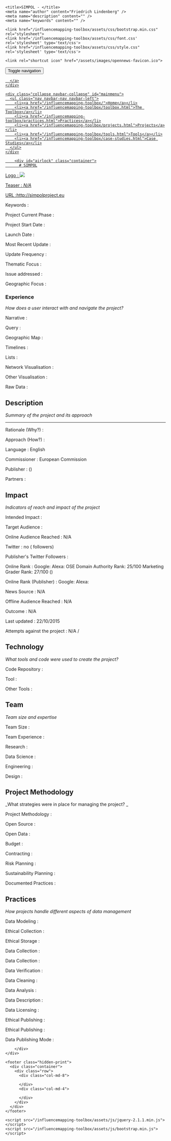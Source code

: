 <!DOCTYPE html>
<html>
  <head>
    <meta charset="utf-8">
    <meta http-equiv="X-UA-Compatible" content="IE=edge,chrome=1">
    <meta name="viewport" content="width=device-width, initial-scale=1.0">

    <title>SIMPOL - </title>
    <meta name="author" content="Friedrich Lindenberg" />
    <meta name="description" content="" />
    <meta name="keywords" content="" />

    <link href="/influencemapping-toolbox/assets/css/bootstrap.min.css" rel="stylesheet">
    <link href='/influencemapping-toolbox/assets/css/font.css' rel='stylesheet' type='text/css'>
    <link href="/influencemapping-toolbox/assets/css/style.css" rel='stylesheet' type='text/css'>

    <link rel="shortcut icon" href="/assets/images/opennews-favicon.ico">
  </head>
  <body>
    <div id="page">
      <nav class="navbar navbar-default navbar-static-top" role="navigation">
  <div class="container">
    <div class="navbar-header">
      <button type="button" class="navbar-toggle" data-toggle="collapse"
        data-target="#mainmenu">
        <span class="sr-only">Toggle navigation</span>
        <span class="icon-bar"></span>
        <span class="icon-bar"></span>
        <span class="icon-bar"></span>
      </button>
      <a class="navbar-brand" href="/">
        
      </a>
    </div>

    <div class="collapse navbar-collapse" id="mainmenu">
      <ul class="nav navbar-nav navbar-left">
        <li><a href="/influencemapping-toolbox/">Home</a></li>
        <li><a href="/influencemapping-toolbox/toolbox.html">The Toolbox</a></li>
        <li><a href="/influencemapping-toolbox/practices.html">Practices</a></li>
        <li><a href="/influencemapping-toolbox/projects.html">Projects</a></li>
        <li><a href="/influencemapping-toolbox/tools.html">Tools</a></li>
        <li><a href="/influencemapping-toolbox/case-studies.html">Case Studies</a></li>
      </ul>
    </div>
  </div>
</nav>

        <div id="airlock" class="container">
          # SIMPOL

Logo
: ![](N/A)

Teaser
: _N/A_

URL
:http://simpolproject.eu


Keywords
: 



Project Current Phase
: 

	

Project Start Date
: 



Launch Date
: 



Most Recent Update
: 



Update Frequency
: 



Thematic Focus
: 



Issue addressed
: 



Geographic Focus
: 


### Experience

_How does a user interact with and navigate the project?_

Narrative
:  

Query
: 

Geographic Map
:  

Timelines
:  

Lists
:  

Network Visualisation
:  

Other Visualisation
:   

Raw Data 
:

## Description

_Summary of the project and its approach_

____


Rationale (Why?)
: 



Approach (How?)
: 



Language
: English



Commissioner
: European Commission



Publisher
:  ()



Partners
: 


## Impact

_Indicators of reach and impact of the project_

Intended Impact
: 



Target Audience
: 



Online Audience Reached
: N/A



Twitter
: no ( followers)



Publisher's Twitter Followers
: 



Online Rank
:  Google:    Alexa:   OSE Domain Authority Rank: 25/100 Marketing Grader Rank: 27/100 ()


Online Rank (Publisher)
:  Google:   Alexa: 



News Source
: N/A



Offline Audience Reached
: N/A



Outcome
: N/A



Last updated
: 22/10/2015


Attempts against the project
: N/A  / 


## Technology

_What tools and code were used to create the project?_

Code Repository
: []()



Tool
: 



Other Tools
: 


## Team

_Team size and expertise_

Team Size
: 



Team Experience
:  

Research
:  

Data Science
:  

Engineering
:  

Design
: 


## Project Methodology

_What strategies were in place for managing the project? _

Project Methodology
: 



Open Source
: 



Open Data
: 



Budget
: 



Contracting
: 



Risk Planning
: 



Sustainability Planning
: 


Documented Practices
: []() []() []()


## Practices

_How projects handle different aspects of data management_

Data Modeling
: 



Ethical Collection
: 



Ethical Storage
: 



Data Collection
: 



Data Collection
: 



Data Verification
: 



Data Cleaning
: 



Data Analysis
: 



Data Description
: 



Data Licensing
: 



Ethical Publishing
: 



Ethical Publishing
: 



Data Publishing Mode
: 

        </div>
    </div>

    <footer class="hidden-print">
      <div class="container">
        <div class="row">
          <div class="col-md-8">
            
          </div>
          <div class="col-md-4">
            
          </div>
        </div>
      </div>
    </footer>

    <script src="/influencemapping-toolbox/assets/js/jquery-2.1.1.min.js"></script>
    <script src="/influencemapping-toolbox/assets/js/bootstrap.min.js"></script>
  </body>
</html>
